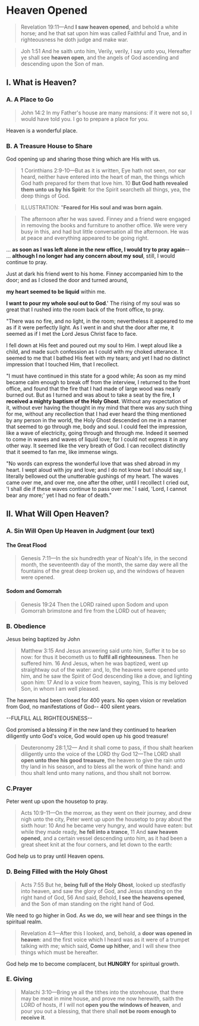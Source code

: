 # Heaven Opened

> Revelation 19:11&mdash;And **I saw heaven opened**, and behold a white horse; and he that sat upon him was called Faithful and True, and in righteousness he doth judge and make war.

> Joh 1:51 And he saith unto him, Verily, verily, I say unto you, Hereafter ye shall see **heaven open**, and the angels of God ascending and descending upon the Son of man.

## I. What is Heaven?

### A. A Place to Go

> John 14:2 In my Father's house are many mansions: if it were not so, I would have told you. I go to prepare a place for you.

Heaven is a wonderful place.

### B. A Treasure House to Share

God opening up and sharing those thing which are His with us.

> 1 Corinthians 2:9-10&mdash;But as it is written, Eye hath not seen, nor ear heard, neither have entered into the heart of man, the things which God hath prepared for them that love him. 10 **But God hath revealed them unto us by his Spirit**: for the Spirit searcheth all things, yea, the deep things of God.

<!-- -->

> ILLUSTRATION: "**Feared for His soul and was born again**.

> The afternoon after he was saved. Finney and a friend were engaged in removing the books and furniture to another office. We were very busy in this, and had but little conversation all the afternoon. He was at peace and everything appeared to be going right.

&hellip; **as soon as I was left alone in the new office, I would try to pray again**--
&hellip; **although I no longer had any concern about my soul**, still, I would continue to pray.

Just at dark his friend went to his home. Finney accompanied him to the door; and as I closed the door and turned around,

**my heart seemed to be liquid** within me.

**I want to pour my whole soul out to God**.' The rising of my soul was so great that I rushed into the room back of the front office, to pray.

"There was no fire, and no light, in the room; nevertheless it appeared to me as if it were perfectly light. As I went in and shut the door after me, it seemed as if I met the Lord Jesus Christ face to face.

I fell down at His feet and poured out my soul to Him. I wept aloud like a child, and made such confession as I could with my choked utterance. It seemed to me that I bathed His feet with my tears; and yet I had no distinct impression that I touched Him, that I recollect.

"I must have continued in this state for a good while; As soon as my mind became calm enough to break off from the interview, I returned to the front office, and found that the fire that I had made of large wood was nearly burned out. But as I turned and was about to take a seat by the fire, **I received a mighty baptism of the Holy Ghost**. Without any expectation of it, without ever having the thought in my mind that there was any such thing for me, without any recollection that I had ever heard the thing mentioned by any person in the world, the Holy Ghost descended on me in a manner that seemed to go through me, body and soul. I could feel the impression, like a wave of electricity, going through and through me. Indeed it seemed to come in waves and waves of liquid love; for I could not express it in any other way. It seemed like the very breath of God. I can recollect distinctly that it seemed to fan me, like immense wings.

"No words can express the wonderful love that was shed abroad in my heart. I wept aloud with joy and love; and I do not know but I should say, I literally bellowed out the unutterable gushings of my heart. The waves came over me, and over me, one after the other, until I recollect I cried out, 'I shall die if these waves continue to pass over me.' I said, 'Lord, I cannot bear any more;' yet I had no fear of death."

## II. What Will Open Heaven?

### A. Sin Will Open Up Heaven in Judgment (our text)

#### The Great Flood
>Genesis 7:11&mdash;In the six hundredth year of Noah's life, in the second month, the seventeenth day of the month, the same day were all the fountains of the great deep broken up, and the windows of heaven were opened.

#### Sodom and Gomorrah
>Genesis 19:24 Then the LORD rained upon Sodom and upon Gomorrah brimstone and fire from the LORD out of heaven;

### B. Obedience

Jesus being baptized by John
> Matthew 3:15 And Jesus answering said unto him, Suffer it to be so now: for thus it becometh us to **fulfil all righteousness**. Then he suffered him. 16 And Jesus, when he was baptized, went up straightway out of the water: and, lo, the heavens were opened unto him, and he saw the Spirit of God descending like a dove, and lighting upon him: 17 And lo a voice from heaven, saying, This is my beloved Son, in whom I am well pleased.

The heavens had been closed for 400 years. No open vision or revelation from God, no manifestations of God-- 400 silent years.

--FULFILL ALL RIGHTEOUSNESS--

God promised a blessing if in the new land they continued to hearken diligently unto God's voice, God would open up his good treasure!

> Deuteronomy 28:1,12&mdash; And it shall come to pass, if thou shalt hearken diligently unto the voice of the LORD thy God 12&mdash;The LORD shall **open unto thee his good treasure**, the heaven to give the rain unto thy land in his season, and to bless all the work of thine hand: and thou shalt lend unto many nations, and thou shalt not borrow.

### C.Prayer

Peter went up upon the housetop to pray.
> Acts 10:9-11&mdash;On the morrow, as they went on their journey, and drew nigh unto the city, Peter went up upon the housetop to pray about the sixth hour: 10 And he became very hungry, and would have eaten: but while they made ready, **he fell into a trance**, 11 And **saw heaven opened**, and a certain vessel descending unto him, as it had been a great sheet knit at the four corners, and let down to the earth:

God help us to pray until Heaven opens.

### D. Being Filled with the Holy Ghost

> Acts 7:55 But he, **being full of the Holy Ghost**, looked up stedfastly into heaven, and saw the glory of God, and Jesus standing on the right hand of God, 56 And said, Behold, **I see the heavens opened**, and the Son of man standing on the right hand of God.

We need to go higher in God. As we do, we will hear and see things in the spiritual realm.

> Revelation 4:1&mdash;After this I looked, and, behold, a **door was opened in heaven**: and the first voice which I heard was as it were of a trumpet talking with me; which said, **Come up hither**, and I will shew thee things which must be hereafter.

God help me to become complacent, but **HUNGRY** for spiritual growth.

### E. Giving

> Malachi 3:10&mdash;Bring ye all the tithes into the storehouse, that there may be meat in mine house, and prove me now herewith, saith the LORD of hosts, if I will not **open you the windows of heaven**, and pour you out a blessing, that there shall **not be room enough to receive it**.
